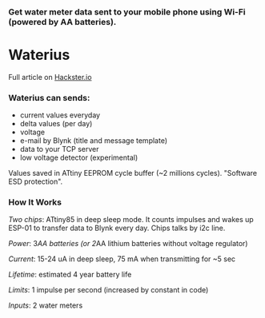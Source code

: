 ### Get water meter data sent to your mobile phone using Wi-Fi (powered by AA batteries). 

# Waterius 

Full article on [Hackster.io](https://www.hackster.io/dontsovcmc/waterius-4bfaba)

### Waterius can sends:
- current values everyday
- delta values (per day)
- voltage
- e-mail by Blynk (title and message template)
- data to your TCP server
- low voltage detector (experimental)

Values saved in ATtiny EEPROM cycle buffer (~2 millions cycles). "Software ESD protection".

### How It Works
*Two chips*: ATtiny85 in deep sleep mode. It counts impulses and wakes up ESP-01 to transfer data to Blynk every day. Chips talks by i2c line.

*Power*: 3*AA batteries (or 2*AA lithium batteries without voltage regulator)

*Current*: 15-24 uA in deep sleep, 75 mA when transmitting for ~5 sec

*Lifetime*: estimated 4 year battery life

*Limits*: 1 impulse per second (increased by constant in code)

*Inputs*: 2 water meters
